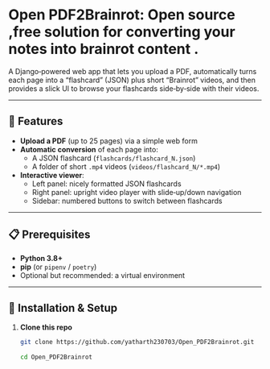 # Open PDF2Brainrot: Open source ,free solution for converting your notes into brainrot content .

A Django‑powered web app that lets you upload a PDF, automatically turns each page into a “flashcard” (JSON) plus short “Brainrot” videos, and then provides a slick UI to browse your flashcards side‑by‑side with their videos.

---

## 🚀 Features

- **Upload a PDF** (up to 25 pages) via a simple web form  
- **Automatic conversion** of each page into:
  - A JSON flashcard (`flashcards/flashcard_N.json`)  
  - A folder of short `.mp4` videos (`videos/flashcard_N/*.mp4`)  
- **Interactive viewer**:
  - Left panel: nicely formatted JSON flashcards  
  - Right panel: upright video player with slide‑up/down navigation  
  - Sidebar: numbered buttons to switch between flashcards  

---

## 📋 Prerequisites

- **Python 3.8+**  
- **pip** (or `pipenv` / `poetry`)  
- Optional but recommended: a virtual environment

---

## 🔧 Installation & Setup

1. **Clone this repo**  
   ```bash
   git clone https://github.com/yatharth230703/Open_PDF2Brainrot.git
  
   cd Open_PDF2Brainrot
